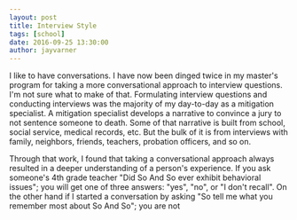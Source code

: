 ```yaml
---
layout: post
title: Interview Style
tags: [school]
date: 2016-09-25 13:30:00
author: jayvarner
---
```

I like to have conversations. I have now been dinged twice in my master's program for taking a more conversational approach to interview questions. I'm not sure what to make of that. Formulating interview questions and conducting interviews was the majority of my day-to-day as a mitigation specialist. A mitigation specialist develops a narrative to convince a jury to not sentence someone to death. Some of that narrative is built from school, social service, medical records, etc. But the bulk of it is from interviews with family, neighbors, friends, teachers, probation officers, and so on.

Through that work, I found that taking a conversational approach always resulted in a deeper understanding of a person's experience. If you ask someone's 4th grade teacher "Did So And So ever exhibit behavioral issues"; you will get one of three answers: "yes", "no", or "I don't recall". On the other hand if I started a conversation by asking "So tell me what you remember most about So And So"; you are not
